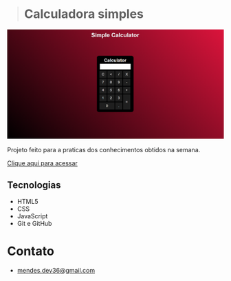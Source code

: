 ># Calculadora simples

![preview](./assets/calculadora.png)

Projeto feito para a praticas dos conhecimentos obtidos na semana.

[Clique aqui para acessar](https://matheuusmendess.github.io/Calculadora/)

## Tecnologias

- HTML5
- CSS
- JavaScript
- Git e GitHub


# Contato
- mendes.dev36@gmail.com